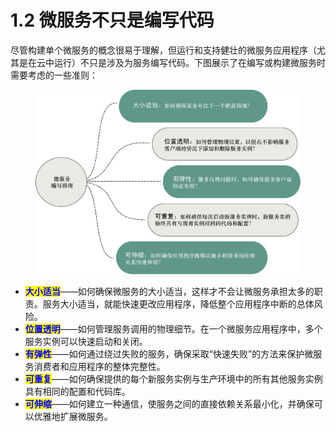# 1.2 微服务不只是编写代码

尽管构建单个微服务的概念很易于理解，但运行和支持健壮的微服务应用程序（尤其是在云中运行）不只是涉及为服务编写代码。下图展示了在编写或构建微服务时需要考虑的一些准则：

<figure><img src="../../../../.gitbook/assets/image (1) (1) (1) (1) (1) (1) (1) (1).png" alt=""><figcaption></figcaption></figure>

* <mark style="color:blue;">**大小适当**</mark>——如何确保微服务的大小适当，这样才不会让微服务承担太多的职责。服务大小适当，就能快速更改应用程序，降低整个应用程序中断的总体风险。
* <mark style="color:blue;">**位置透明**</mark>——如何管理服务调用的物理细节。在一个微服务应用程序中，多个服务实例可以快速启动和关闭。
* <mark style="color:blue;">**有弹性**</mark>——如何通过绕过失败的服务，确保采取“快速失败”的方法来保护微服务消费者和应用程序的整体完整性。
* <mark style="color:blue;">**可重复**</mark>——如何确保提供的每个新服务实例与生产环境中的所有其他服务实例具有相同的配置和代码库。
* <mark style="color:blue;">**可伸缩**</mark>——如何建立一种通信，使服务之间的直接依赖关系最小化，并确保可以优雅地扩展微服务。
